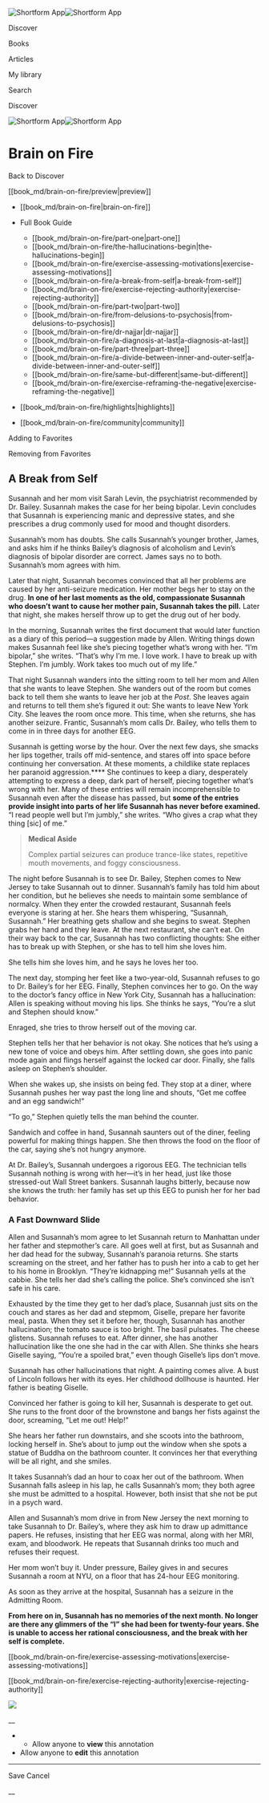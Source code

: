 ![Shortform App](/img/logo.36a2399e.svg)![Shortform App](/img/logo-dark.70c1b072.svg)

Discover

Books

Articles

My library

Search

Discover

![Shortform App](/img/logo.36a2399e.svg)![Shortform App](/img/logo-dark.70c1b072.svg)

# Brain on Fire

Back to Discover

[[book_md/brain-on-fire/preview|preview]]

  * [[book_md/brain-on-fire|brain-on-fire]]
  * Full Book Guide

    * [[book_md/brain-on-fire/part-one|part-one]]
    * [[book_md/brain-on-fire/the-hallucinations-begin|the-hallucinations-begin]]
    * [[book_md/brain-on-fire/exercise-assessing-motivations|exercise-assessing-motivations]]
    * [[book_md/brain-on-fire/a-break-from-self|a-break-from-self]]
    * [[book_md/brain-on-fire/exercise-rejecting-authority|exercise-rejecting-authority]]
    * [[book_md/brain-on-fire/part-two|part-two]]
    * [[book_md/brain-on-fire/from-delusions-to-psychosis|from-delusions-to-psychosis]]
    * [[book_md/brain-on-fire/dr-najjar|dr-najjar]]
    * [[book_md/brain-on-fire/a-diagnosis-at-last|a-diagnosis-at-last]]
    * [[book_md/brain-on-fire/part-three|part-three]]
    * [[book_md/brain-on-fire/a-divide-between-inner-and-outer-self|a-divide-between-inner-and-outer-self]]
    * [[book_md/brain-on-fire/same-but-different|same-but-different]]
    * [[book_md/brain-on-fire/exercise-reframing-the-negative|exercise-reframing-the-negative]]
  * [[book_md/brain-on-fire/highlights|highlights]]
  * [[book_md/brain-on-fire/community|community]]



Adding to Favorites 

Removing from Favorites 

## A Break from Self

Susannah and her mom visit Sarah Levin, the psychiatrist recommended by Dr. Bailey. Susannah makes the case for her being bipolar. Levin concludes that Susannah is experiencing manic and depressive states, and she prescribes a drug commonly used for mood and thought disorders.

Susannah’s mom has doubts. She calls Susannah’s younger brother, James, and asks him if he thinks Bailey’s diagnosis of alcoholism and Levin’s diagnosis of bipolar disorder are correct. James says no to both. Susannah’s mom agrees with him.

Later that night, Susannah becomes convinced that all her problems are caused by her anti-seizure medication. Her mother begs her to stay on the drug. **In one of her last moments as the old, compassionate Susannah who doesn’t want to cause her mother pain, Susannah takes the pill.** Later that night, she makes herself throw up to get the drug out of her body.

In the morning, Susannah writes the first document that would later function as a diary of this period—a suggestion made by Allen. Writing things down makes Susannah feel like she’s piecing together what’s wrong with her. “I’m bipolar,” she writes. “That’s why I’m me. I love work. I have to break up with Stephen. I’m jumbly. Work takes too much out of my life.”

That night Susannah wanders into the sitting room to tell her mom and Allen that she wants to leave Stephen. She wanders out of the room but comes back to tell them she wants to leave her job at the _Post_. She leaves again and returns to tell them she’s figured it out: She wants to leave New York City. She leaves the room once more. This time, when she returns, she has another seizure. Frantic, Susannah’s mom calls Dr. Bailey, who tells them to come in in three days for another EEG.

Susannah is getting worse by the hour. Over the next few days, she smacks her lips together, trails off mid-sentence, and stares off into space before continuing her conversation. At these moments, a childlike state replaces her paranoid aggression.**** She continues to keep a diary, desperately attempting to express a deep, dark part of herself, piecing together what’s wrong with her. Many of these entries will remain incomprehensible to Susannah even after the disease has passed, but **some of the entries provide insight into parts of her life Susannah has never before examined.** “I read people well but I’m jumbly,” she writes. “Who gives a crap what they thing [sic] of me.”

> **Medical Aside**
> 
> Complex partial seizures can produce trance-like states, repetitive mouth movements, and foggy consciousness.

The night before Susannah is to see Dr. Bailey, Stephen comes to New Jersey to take Susannah out to dinner. Susannah’s family has told him about her condition, but he believes she needs to maintain some semblance of normalcy. When they enter the crowded restaurant, Susannah feels everyone is staring at her. She hears them whispering, “Susannah, Susannah.” Her breathing gets shallow and she begins to sweat. Stephen grabs her hand and they leave. At the next restaurant, she can’t eat. On their way back to the car, Susannah has two conflicting thoughts: She either has to break up with Stephen, or she has to tell him she loves him.

She tells him she loves him, and he says he loves her too.

The next day, stomping her feet like a two-year-old, Susannah refuses to go to Dr. Bailey’s for her EEG. Finally, Stephen convinces her to go. On the way to the doctor’s fancy office in New York City, Susannah has a hallucination: Allen is speaking without moving his lips. She thinks he says, “You’re a slut and Stephen should know.”

Enraged, she tries to throw herself out of the moving car.

Stephen tells her that her behavior is not okay. She notices that he’s using a new tone of voice and obeys him. After settling down, she goes into panic mode again and flings herself against the locked car door. Finally, she falls asleep on Stephen’s shoulder.

When she wakes up, she insists on being fed. They stop at a diner, where Susannah pushes her way past the long line and shouts, “Get me coffee and an egg sandwich!”

“To go,” Stephen quietly tells the man behind the counter.

Sandwich and coffee in hand, Susannah saunters out of the diner, feeling powerful for making things happen. She then throws the food on the floor of the car, saying she’s not hungry anymore.

At Dr. Bailey’s, Susannah undergoes a rigorous EEG. The technician tells Susannah nothing is wrong with her—it’s in her head, just like those stressed-out Wall Street bankers. Susannah laughs bitterly, because now she knows the truth: her family has set up this EEG to punish her for her bad behavior.

### A Fast Downward Slide

Allen and Susannah’s mom agree to let Susannah return to Manhattan under her father and stepmother’s care. All goes well at first, but as Susannah and her dad head for the subway, Susannah’s paranoia returns. She starts screaming on the street, and her father has to push her into a cab to get her to his home in Brooklyn. “They’re kidnapping me!” Susannah yells at the cabbie. She tells her dad she’s calling the police. She’s convinced she isn’t safe in his care.

Exhausted by the time they get to her dad’s place, Susannah just sits on the couch and stares as her dad and stepmom, Giselle, prepare her favorite meal, pasta. When they set it before her, though, Susannah has another hallucination; the tomato sauce is too bright. The basil pulsates. The cheese glistens. Susannah refuses to eat. After dinner, she has another hallucination like the one she had in the car with Allen. She thinks she hears Giselle saying, “You’re a spoiled brat,” even though Giselle’s lips don’t move.

Susannah has other hallucinations that night. A painting comes alive. A bust of Lincoln follows her with its eyes. Her childhood dollhouse is haunted. Her father is beating Giselle.

Convinced her father is going to kill her, Susannah is desperate to get out. She runs to the front door of the brownstone and bangs her fists against the door, screaming, “Let me out! Help!”

She hears her father run downstairs, and she scoots into the bathroom, locking herself in. She’s about to jump out the window when she spots a statue of Buddha on the bathroom counter. It convinces her that everything will be all right, and she smiles.

It takes Susannah’s dad an hour to coax her out of the bathroom. When Susannah falls asleep in his lap, he calls Susannah’s mom; they both agree she must be admitted to a hospital. However, both insist that she not be put in a psych ward.

Allen and Susannah’s mom drive in from New Jersey the next morning to take Susannah to Dr. Bailey’s, where they ask him to draw up admittance papers. He refuses, insisting that her EEG was normal, along with her MRI, exam, and bloodwork. He repeats that Susannah drinks too much and refuses their request.

Her mom won’t buy it. Under pressure, Bailey gives in and secures Susannah a room at NYU, on a floor that has 24-hour EEG monitoring.

As soon as they arrive at the hospital, Susannah has a seizure in the Admitting Room.

**From here on in, Susannah has no memories of the next month. No longer are there any glimmers of the “I” she had been for twenty-four years. She is unable to access her rational consciousness, and the break with her self is complete.**

[[book_md/brain-on-fire/exercise-assessing-motivations|exercise-assessing-motivations]]

[[book_md/brain-on-fire/exercise-rejecting-authority|exercise-rejecting-authority]]

![](https://bat.bing.com/action/0?ti=56018282&Ver=2&mid=6bac15c8-8107-4f72-9fe8-d1c582ed3588&sid=49fff5b0636c11eeb9c611038afc8668&vid=4a005010636c11ee80c703d4c4a7acd5&vids=0&msclkid=N&pi=0&lg=en-US&sw=800&sh=600&sc=24&nwd=1&tl=Shortform%20%7C%20Book&p=https%3A%2F%2Fwww.shortform.com%2Fapp%2Fbook%2Fbrain-on-fire%2Fa-break-from-self&r=&lt=598&evt=pageLoad&sv=1&rn=554686)

__

  *   * Allow anyone to **view** this annotation
  * Allow anyone to **edit** this annotation



* * *

Save Cancel

__



